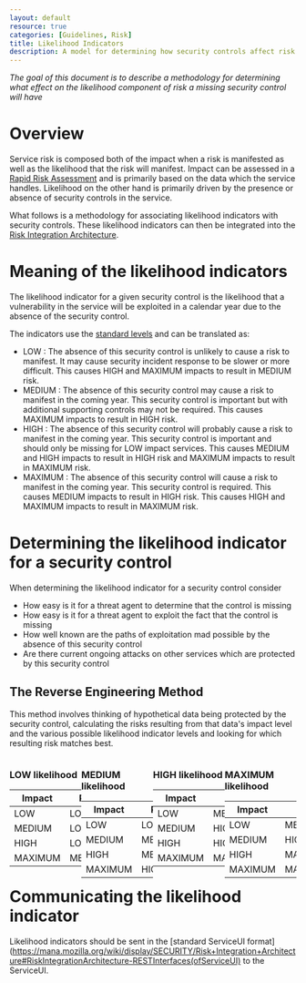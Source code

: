 ```yaml
---
layout: default
resource: true
categories: [Guidelines, Risk]
title: Likelihood Indicators
description: A model for determining how security controls affect risk
---
```


*The goal of this document is to describe a methodology for determining what
effect on the likelihood component of risk a missing security control will have*

# Overview

Service risk is composed both of the impact when a risk is manifested as well as
the likelihood that the risk will manifest. Impact can be assessed in a
[Rapid Risk Assessment](https://wiki.mozilla.org/Security/Risk_management/Rapid_Risk_Assessment#Recording_risk_impacts)
and is primarily based on the data which the service handles.
Likelihood on the other hand is primarily driven by the presence or absence of
security controls in the service.

What follows is a methodology for associating likelihood indicators with
security controls. These likelihood indicators can then be integrated into the
[Risk Integration Architecture](https://mana.mozilla.org/wiki/display/SECURITY/Risk+Integration+Architecture).

# Meaning of the likelihood indicators

The likelihood indicator for a given security control is the likelihood that
a vulnerability in the service will be exploited in a calendar year due to the absence of the
security control.

The indicators use the [standard levels](https://wiki.mozilla.org/Security/Standard_Levels)
and can be translated as:
* LOW : The absence of this security control is unlikely to cause a risk to
  manifest. It may cause security incident response to be slower or more
  difficult. This causes HIGH and MAXIMUM impacts to result in MEDIUM risk.
* MEDIUM : The absence of this security control may cause a risk to manifest in
  the coming year. This security control is important but with additional
  supporting controls may not be required. This causes MAXIMUM impacts to
  result in HIGH risk.
* HIGH : The absence of this security control will probably cause a risk to
  manifest in the coming year. This security control is important and should
  only be missing for LOW impact services. This causes MEDIUM and HIGH impacts
  to result in HIGH risk and MAXIMUM impacts to result in MAXIMUM
  risk.
* MAXIMUM : The absence of this security control will cause a risk to manifest
  in the coming year. This security control is required. This causes MEDIUM 
  impacts to result in HIGH risk. This causes HIGH and MAXIMUM impacts to result
  in MAXIMUM risk.

# Determining the likelihood indicator for a security control

When determining the likelihood indicator for a security control consider

* How easy is it for a threat agent to determine that the control is missing
* How easy is it for a threat agent to exploit the fact that the control is
  missing
* How well known are the paths of exploitation mad possible by the absence of
  this security control
* Are there current ongoing attacks on other services which are protected by
  this security control

## The Reverse Engineering Method

This method involves thinking of hypothetical data being protected by the
security control, calculating the risks resulting from that data's impact level
and the various possible likelihood indicator levels and looking for which
resulting risk matches best.

<div style="float:left; width: 25%;">

### LOW likelihood

| Impact  | Risk   |
| ------- | ------ |
| LOW     | LOW    |
| MEDIUM  | LOW    |
| HIGH    | LOW    |
| MAXIMUM | MEDIUM |

</div><div style="float:left; width: 25%;">

### MEDIUM likelihood

| Impact  | Risk   |
| ------- | ------ |
| LOW     | LOW    |
| MEDIUM  | MEDIUM |
| HIGH    | MEDIUM |
| MAXIMUM | HIGH   |
</div><div style="float:left; width: 25%;">

### HIGH likelihood

| Impact  | Risk    |
| ------- | ------- |
| LOW     | MEDIUM  |
| MEDIUM  | HIGH    |
| HIGH    | HIGH    |
| MAXIMUM | MAXIMUM |
</div><div style="float:left; width: 25%;">

### MAXIMUM likelihood

| Impact  | Risk    |
| ------- | ------- |
| LOW     | MEDIUM  |
| MEDIUM  | HIGH    |
| HIGH    | MAXIMUM |
| MAXIMUM | MAXIMUM |
</div>

# Communicating the likelihood indicator

Likelihood indicators should be sent in the 
[standard ServiceUI format](https://mana.mozilla.org/wiki/display/SECURITY/Risk+Integration+Architecture#RiskIntegrationArchitecture-RESTInterfaces(ofServiceUI)
to the ServiceUI.
